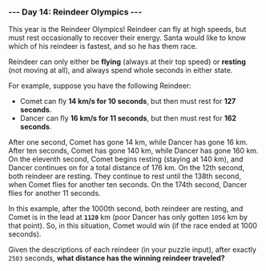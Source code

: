 ### --- Day 14: Reindeer Olympics ---

This year is the Reindeer Olympics! Reindeer can fly at high speeds, but
must rest occasionally to recover their energy. Santa would like to know
which of his reindeer is fastest, and so he has them race.

Reindeer can only either be **flying** (always at their top speed) or **resting**
(not moving at all), and always spend whole seconds in either state.

For example, suppose you have the following Reindeer:

- Comet can fly **14 km/s for 10 seconds**, but then must rest for **127
  seconds**.
- Dancer can fly **16 km/s for 11 seconds**, but then must rest for **162
  seconds**.

After one second, Comet has gone 14 km, while Dancer has gone 16 km. After
ten seconds, Comet has gone 140 km, while Dancer has gone 160 km. On the
eleventh second, Comet begins resting (staying at 140 km), and Dancer
continues on for a total distance of 176 km. On the 12th second, both
reindeer are resting. They continue to rest until the 138th second, when
Comet flies for another ten seconds. On the 174th second, Dancer flies for
another 11 seconds.

In this example, after the 1000th second, both reindeer are resting, and
Comet is in the lead at **`1120`** km (poor Dancer has only gotten `1056` km by
that point). So, in this situation, Comet would win (if the race ended at
1000 seconds).

Given the descriptions of each reindeer (in your puzzle input), after
exactly `2503` seconds, **what distance has the winning reindeer traveled?**
